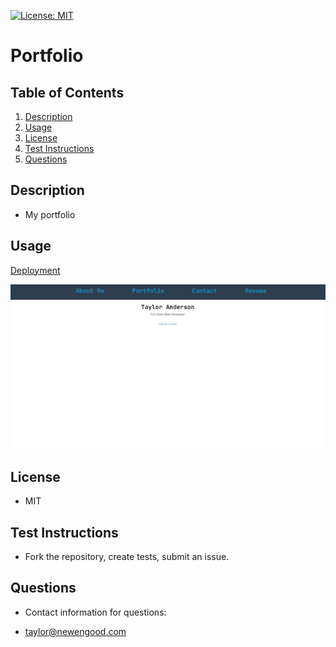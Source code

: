 [![License: MIT](https://img.shields.io/badge/License-MIT-yellow.svg)](https://opensource.org/licenses/MIT)
# Portfolio

## Table of Contents
  
1. [Description](#description)
2. [Usage](#usage)
3. [License](#license)
4. [Test Instructions](#test-instructions)
5. [Questions](#questions)
  
## Description

* My portfolio
  

## Usage

[Deployment](https://newengood.com/)

![usage](./docs/portfolio.png)

## License
  
* MIT

## Test Instructions

* Fork the repository, create tests, submit an issue.
  
## Questions

* Contact information for questions:

* taylor@newengood.com


  
  
